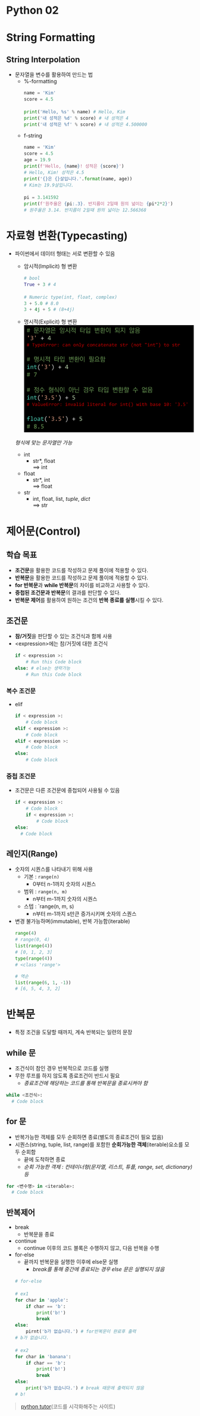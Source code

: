 # Python 02

# String Formatting
## String Interpolation
* 문자열을 변수를 활용하여 만드는 법
  * %-formatting
    ```py
    name = 'Kim'
    score = 4.5

    print('Hello, %s' % name) # Hello, Kim
    print('내 성적은 %d' % score) # 내 성적은 4
    print('내 성적은 %f' % score) # 내 성적은 4.500000
    ```
  * f-string
    ```py
    name = 'Kim'
    score = 4.5
    age = 19.9
    print(f'Hello, {name}! 성적은 {score}')
    # Hello, Kim! 성적은 4.5
    print('{}은 {}살입니다.'.format(name, age))
    # Kim는 19.9살입니다.
    
    pi = 3.141592
    print(f'원주율은 {pi:.3}. 반지름이 2일때 원의 넒이는 {pi*2*2}')
    # 원주율은 3.14. 반지름이 2일때 원의 넓이는 12.566368
    ```

# 자료형 변환(Typecasting)
* 파이썬에서 데이터 형태는 서로 변환할 수 있음
  * 암시적(Implicit) 형 변환
    ```py
    # bool
    True + 3 # 4
    
    # Numeric type(int, float, complex)
    3 + 5.0 # 8.0
    3 + 4j + 5 # (8+4j)
    ```
  * 명시적(Explicit) 형 변환
  ![explicit_typecasting_error](../image/explicit_Typecasting_error.png)

  *형식에 맞는 문자열만 가능*
  * int
    * str*, float   \
    ==> int
  * float
    * str*, int  \
    ==> float
  * str
    * int, float, list, *tuple*, *dict*   \
    ==> str

# 제어문(Control)
## 학습 목표
* **조건문**을 활용한 코드를 작성하고 문제 풀이에 적용할 수 있다.
* **반복문**을 활용한 코드를 작성하고 문제 풀이에 적용할 수 있다.
* **for 반복문**과 **while 반복문**의 차이를 비교하고 사용할 수 있다.
* **중첩된 조건문과 반복문**의 결과를 판단할 수 있다.
* **반복문 제어**를 활용하여 원하는 조건의 **반복 종료를 실행**시킬 수 있다.

## 조건문
* **참/거짓**을 판단할 수 있는 조건식과 함께 사용
* \<expression\>에는 참/거짓에 대한 조건식
  ```py
  if < expression >:
      # Run this Code block
  else: # else는 생략가능
      # Run this Code block
  ```
### 복수 조건문
* elif
  ```py
  if < expression >:
      # Code block
  elif < expression >:
      # Code block
  elif < expression >:
      # Code block
  else:
      # Code block
  ```
### 중첩 조건문
* 조건문은 다른 조건문에 중첩되어 사용될 수 있음
  ```py
  if < expression >:
      # Code block
      if < expression >:
          # Code block
  else:
    # Code block
  ```

## 레인지(Range)
* 숫자의 시퀀스를 나타내기 위해 사용
  * 기본 : `range(n)`
    * 0부터 n-1까지 숫자의 시퀀스
  * 범위 : `range(n, m)`
    * n부터 m-1까지 숫자의 시퀀스
  * 스텝 : `range(n, m, s)
    * n부터 m-1까지 s만큰 증가시키며 숫자의 스퀀스
* 변경 불가능하며(immutable), 반복 가능함(iterable)
  ```py
  range(4)
  # range(0, 4)
  list(range(4))
  # [0, 1, 2, 3]
  type(range(4))
  # <class 'range'>
  ```
  ```py
  # 역순
  list(range(6, 1, -1))
  # [6, 5, 4, 3, 2]
  ```

# 반복문
* 특정 조건을 도달할 때까지, 계속 반복되는 일련의 문장
## while 문
* 조건식이 참인 경우 반복적으로 코드를 실행
* 무한 루프를 하지 않도록 종료조건이 반드시 필요
  * *종료조건에 해당하는 코드를 통해 반복문을 종료시켜야 함*
```py
while <조건식>:
  # Code block
```

## for 문
* 반복가능한 객체를 모두 순회하면 종료(별도의 종료조건이 필요 없음)
* 시퀀스(string, tuple, list, range)를 포함한 **순회가능한 객체**(iterable)요소를 모두 순회함
  * 끝에 도착하면 종료
  * *순회 가능한 객체 : 컨테이너형(문자열, 리스트, 튜플, range, set, dictionary)등*
```py
for <변수명> in <iterable>:
  # Code block
```
## 반복제어
* break
  * 반복문을 종료
* continue
  * continue 이후의 코드 블록은 수행하지 않고, 다음 반복을 수행
* for-else
  * 끝까지 반복문을 실행한 이후에 else문 실행
    * *break를 통해 중간에 종료되는 경우 else 문은 실행되지 않음*
  ```py
  # for-else

  # ex1
  for char in 'apple':
      if char == 'b':
          print('b!')
          break
  else:
      pirnt('b가 없습니다.') # for반복문이 완료후 출력
  # b가 없습니다.
  
  # ex2
  for char in 'banana':
      if char == 'b':
          print('b!')
          break
  else:
      print('b가 없습니다.') # break 때문에 출력되지 않음
  # b!
  ```
> [python tutor](https://pythontutor.com/visualize.html#mode=edit)(코드를 시각화해주는 사이트)